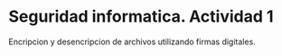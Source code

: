 # Seguridad informatica. Actividad 1

Encripcion y desencripcion de archivos utilizando firmas digitales.
